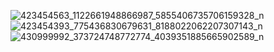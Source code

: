
![423454563_1122661948866987_5855406735706159328_n](https://github.com/chatupornsangrawee/Running-game-with-animals-in-the-forest-Unity-2D/assets/152172926/4c628db2-1c9d-4dce-ba57-049db0dc3488)
![423454393_775436830679631_8188022062207307143_n](https://github.com/chatupornsangrawee/Running-game-with-animals-in-the-forest-Unity-2D/assets/152172926/1ff02cdd-29d6-45c1-a6cc-aa86efd0e812)
![430999992_373724748772774_4039351885665902589_n](https://github.com/chatupornsangrawee/Running-game-with-animals-in-the-forest-Unity-2D/assets/152172926/00375835-4789-4a25-82cd-746484285fc0)
